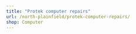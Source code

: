 ```yaml
---
title: "Protek computer repairs"
url: /north-plainfield/protek-computer-repairs/
shop: Computer
---
```

